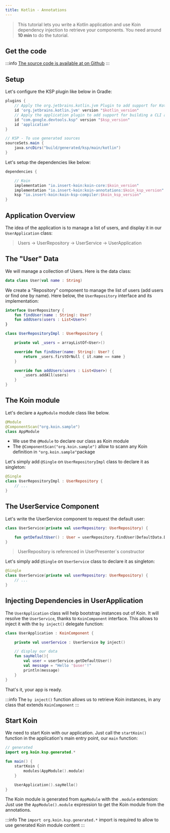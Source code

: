 ```yaml
---
title: Kotlin - Annotations
---
```


> This tutorial lets you write a Kotlin application and use Koin dependency injection to retrieve your components.
> You need around __10 min__ to do the tutorial.

## Get the code

:::info
[The source code is available at on Github](https://github.com/InsertKoinIO/koin-getting-started/tree/main/kotlin-annotations)
:::

## Setup

Let's configure the KSP plugin like below in Gradle:

```groovy
plugins {
    // Apply the org.jetbrains.kotlin.jvm Plugin to add support for Kotlin.
    id 'org.jetbrains.kotlin.jvm' version "$kotlin_version"
    // Apply the application plugin to add support for building a CLI application in Java.
    id "com.google.devtools.ksp" version "$ksp_version"
    id 'application'
}

// KSP - To use generated sources
sourceSets.main {
    java.srcDirs("build/generated/ksp/main/kotlin")
}
```

Let's setup the dependencies like below: 

```groovy
dependencies {

    // Koin
    implementation "io.insert-koin:koin-core:$koin_version"
    implementation "io.insert-koin:koin-annotations:$koin_ksp_version"
    ksp "io.insert-koin:koin-ksp-compiler:$koin_ksp_version"
}
```

## Application Overview

The idea of the application is to manage a list of users, and display it in our `UserApplication` class:

> Users -> UserRepository -> UserService -> UserApplication

## The "User" Data

We will manage a collection of Users. Here is the data class: 

```kotlin
data class User(val name : String)
```

We create a "Repository" component to manage the list of users (add users or find one by name). Here below, the `UserRepository` interface and its implementation:

```kotlin
interface UserRepository {
    fun findUser(name : String): User?
    fun addUsers(users : List<User>)
}

class UserRepositoryImpl : UserRepository {

    private val _users = arrayListOf<User>()

    override fun findUser(name: String): User? {
        return _users.firstOrNull { it.name == name }
    }

    override fun addUsers(users : List<User>) {
        _users.addAll(users)
    }
}
```

## The Koin module

Let's declare a `AppModule` module class like below. 

```kotlin
@Module
@ComponentScan("org.koin.sample")
class AppModule
```

* We use the `@Module` to declare our class as Koin module
* The `@ComponentScan("org.koin.sample")` allow to scann any Koin definition in `"org.koin.sample"`package

Let's simply add `@Single` on `UserRepositoryImpl` class to declare it as singleton:

```kotlin
@Single
class UserRepositoryImpl : UserRepository {
    // ...
}
```

## The UserService Component

Let's write the UserService component to request the default user:

```kotlin
class UserService(private val userRepository: UserRepository) {

    fun getDefaultUser() : User = userRepository.findUser(DefaultData.DEFAULT_USER.name) ?: error("Can't find default user")
}
```

> UserRepository is referenced in UserPresenter`s constructor

Let's simply add `@Single` on `UserService` class to declare it as singleton:

```kotlin
@Single
class UserService(private val userRepository: UserRepository) {
    // ...
}
```

## Injecting Dependencies in UserApplication

The `UserApplication` class will help bootstrap instances out of Koin. It will resolve the `UserService`, thanks to `KoinComponent` interface. This allows to inject it with the `by inject()` delegate function: 

```kotlin
class UserApplication : KoinComponent {

    private val userService : UserService by inject()

    // display our data
    fun sayHello(){
        val user = userService.getDefaultUser()
        val message = "Hello '$user'!"
        println(message)
    }
}
```

That's it, your app is ready.

:::info
The `by inject()` function allows us to retrieve Koin instances, in any class that extends `KoinComponent`
:::


## Start Koin

We need to start Koin with our application. Just call the `startKoin()` function in the application's main entry point, our `main` function:

```kotlin
// generated
import org.koin.ksp.generated.*

fun main() {
    startKoin {
        modules(AppModule().module)
    }

    UserApplication().sayHello()
}
```

The Koin module is generated from `AppModule` with the `.module` extension: Just use the `AppModule().module` expression to get the Koin module from the annotations.


:::info
The `import org.koin.ksp.generated.*` import is required to allow to use generated Koin module content
:::

